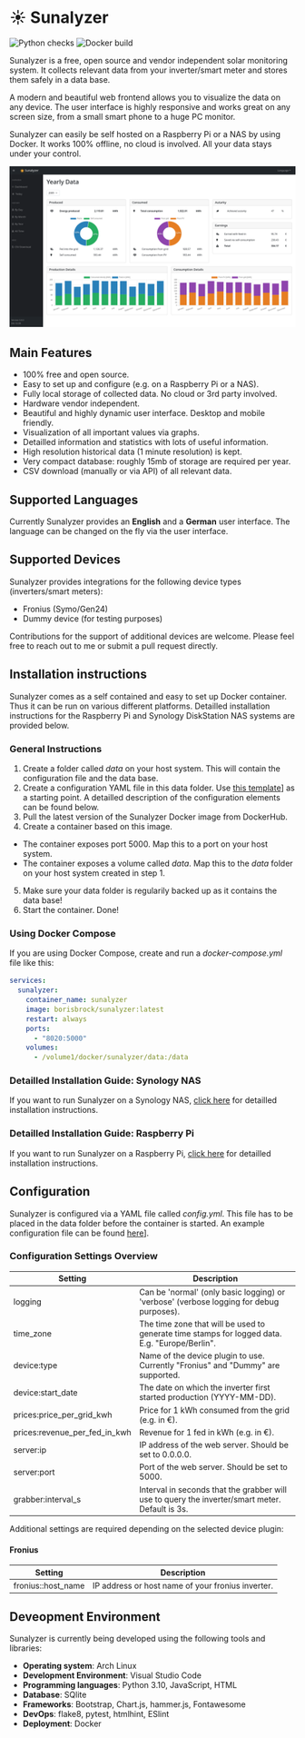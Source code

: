 # :sunny: Sunalyzer

![Python checks](https://github.com/VanKurt/Sunalyzer/actions/workflows/python.yml/badge.svg)
![Docker build](https://github.com/VanKurt/Sunalyzer/actions/workflows/docker.yml/badge.svg)

Sunalyzer is a free, open source and vendor independent solar monitoring system. It collects relevant data from your inverter/smart meter and stores them safely in a data base.

A modern and beautiful web frontend allows you to visualize the data on any device. The user interface is highly responsive and works great on any screen size, from a small smart phone to a huge PC monitor.

Sunalyzer can easily be self hosted on a Raspberry Pi or a NAS by using Docker. It works 100% offline, no cloud is involved. All your data stays under your control.

![Screenshot](doc/screenshot.png)

## Main Features

- 100% free and open source.
- Easy to set up and configure (e.g. on a Raspberry Pi or a NAS).
- Fully local storage of collected data. No cloud or 3rd party involved.
- Hardware vendor independent.
- Beautiful and highly dynamic user interface. Desktop and mobile friendly.
- Visualization of all important values via graphs.
- Detailled information and statistics with lots of useful information.
- High resolution historical data (1 minute resolution) is kept.
- Very compact database: roughly 15mb of storage are required per year.
- CSV download (manually or via API) of all relevant data.

## Supported Languages

Currently Sunalyzer provides an **English** and a **German** user interface. The language can be changed on the fly via the user interface.

## Supported Devices

Sunalyzer provides integrations for the following device types (inverters/smart meters):
* Fronius (Symo/Gen24)
* Dummy device (for testing purposes)

Contributions for the support of additional devices are welcome. Please feel free to reach out to me or submit a pull request directly.


## Installation instructions

Sunalyzer comes as a self contained and easy to set up Docker container. Thus it can be run on various different platforms. Detailled installation instructions for the Raspberry Pi and Synology DiskStation NAS systems are provided below.

### General Instructions

1. Create a folder called *data* on your host system. This will contain the configuration file and the data base.
2. Create a configuration YAML file in this data folder. Use [this template](templates/config.yml)] as a starting point. A detailled description of the configuration elements can be found below.
3. Pull the latest version of the Sunalyzer Docker image from DockerHub.
4. Create a container based on this image.
  * The container exposes port 5000. Map this to a port on your host system.
  * The container exposes a volume called *data*. Map this to the *data* folder on your host system created in step 1.
5. Make sure your data folder is regularily backed up as it contains the data base!
6. Start the container. Done!

### Using Docker Compose

If you are using Docker Compose, create and run a *docker-compose.yml* file like this:

```yaml
services:
  sunalyzer:
    container_name: sunalyzer
    image: borisbrock/sunalyzer:latest
    restart: always
    ports:
      - "8020:5000"
    volumes:
      - /volume1/docker/sunalyzer/data:/data
```

### Detailled Installation Guide: Synology NAS

If you want to run Sunalyzer on a Synology NAS, [click here](doc/install_synology.md) for detailled installation instructions.

### Detailled Installation Guide: Raspberry Pi

If you want to run Sunalyzer on a Raspberry Pi, [click here](doc/install_raspberrypi.md) for detailled installation instructions.

## Configuration

Sunalyzer is configured via a YAML file called *config.yml*. This file has to be placed in the data folder before the container is started. An example configuration file can be found [here](templates/config.yml)].

### Configuration Settings Overview

| Setting                       | Description                                                                                         |
| ----------------------------- | --------------------------------------------------------------------------------------------------- |
| logging                       | Can be 'normal' (only basic logging) or 'verbose' (verbose logging for debug purposes).             |
| time_zone                     | The time zone that will be used to generate time stamps for logged data. E.g. "Europe/Berlin".      |
| device:type                   | Name of the device plugin to use. Currently "Fronius" and "Dummy" are supported.                    |
| device:start_date             | The date on which the inverter first started production (YYYY-MM-DD).                               |
| prices:price_per_grid_kwh     | Price for 1 kWh consumed from the grid (e.g. in €).                                                 |
| prices:revenue_per_fed_in_kwh | Revenue for 1 fed in kWh (e.g. in €).                                                               |
| server:ip                     | IP address of the web server. Should be set to 0.0.0.0.                                             |
| server:port                   | Port of the web server. Should be set to 5000.                                                      |
| grabber:interval_s            | Interval in seconds that the grabber will use to query the inverter/smart meter. Default is 3s.     |

Additional settings are required depending on the selected device plugin:

#### Fronius

| Setting                       | Description                                                   |
| ----------------------------- | ------------------------------------------------------------- |
| fronius::host_name            | IP address or host name of your fronius inverter.             |

## Deveopment Environment

Sunalyzer is currently being developed using the following tools and libraries:
* **Operating system**: Arch Linux
* **Development Environment**: Visual Studio Code
* **Programming languages**: Python 3.10, JavaScript, HTML
* **Database**: SQlite
* **Frameworks**: Bootstrap, Chart.js, hammer.js, Fontawesome
* **DevOps**: flake8, pytest, htmlhint, ESlint
* **Deployment**: Docker
